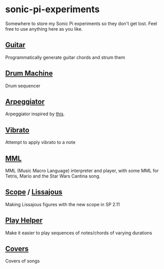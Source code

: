 # sonic-pi-experiments
Somewhere to store my Sonic Pi experiments so they don't get lost.
Feel free to use anything here as you like.


## [Guitar](/guitar.spi)

Programmatically generate guitar chords and strum them

## [Drum Machine](/drum_machine.spi)

Drum sequencer

## [Arpeggiator](/arpeggiator.spi)

Arpeggiator inspired by [this](http://codepen.io/jakealbaugh/full/qNrZyw/).

## [Vibrato](/vibrato.spi)

Attempt to apply vibrato to a note

## [MML](/mml.spi)

MML (Music Macro Language) interpreter and player, with some MML for Tetris, Mario and the Star Wars Cantina song.

## [Scope](/scope.spi) / [Lissajous](/lissajous.spi)

Making Lissajous figures with the new scope in SP 2.11

## [Play Helper](/play-helper.spi)

Make it easier to play sequences of notes/chords of varying durations

## [Covers](/covers)

Covers of songs
